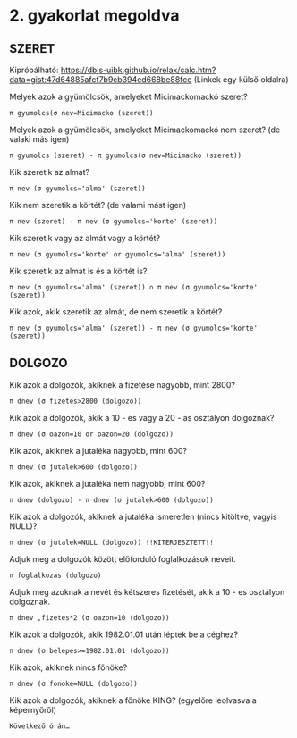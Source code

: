 
# 2. gyakorlat megoldva
## SZERET

Kipróbálható: https://dbis-uibk.github.io/relax/calc.htm?data=gist:47d64885afcf7b9cb394ed668be88fce (Linkek egy külső oldalra)

Melyek azok a gyümölcsök, amelyeket Micimackomackó szeret?

    π gyumolcs(σ nev=Micimacko (szeret))

Melyek azok a gyümölcsök, amelyeket Micimackomackó nem szeret? (de valaki más igen)

    π gyumolcs (szeret) - π gyumolcs(σ nev=Micimacko (szeret))

Kik szeretik az almát?

    π nev (σ gyumolcs='alma' (szeret))

Kik nem szeretik a körtét? (de valami mást igen)

    π nev (szeret) - π nev (σ gyumolcs='korte' (szeret))

Kik szeretik vagy az almát vagy a körtét?

    π nev (σ gyumolcs='korte' or gyumolcs='alma' (szeret))

Kik szeretik az almát is és a körtét is?

    π nev (σ gyumolcs='alma' (szeret)) ∩ π nev (σ gyumolcs='korte' (szeret))

Kik azok, akik szeretik az almát, de nem szeretik a körtét?

    π nev (σ gyumolcs='alma' (szeret)) - π nev (σ gyumolcs='korte' (szeret))

## DOLGOZO

Kik azok a dolgozók, akiknek a fizetése nagyobb, mint 2800?

    π dnev (σ fizetes>2800 (dolgozo))

Kik azok a dolgozók, akik a 10 - es vagy a 20 - as osztályon dolgoznak?

    π dnev (σ oazon=10 or oazon=20 (dolgozo))

Kik azok, akiknek a jutaléka nagyobb, mint 600?

    π dnev (σ jutalek>600 (dolgozo))

Kik azok, akiknek a jutaléka nem nagyobb, mint 600?

    π dnev (dolgozo) - π dnev (σ jutalek>600 (dolgozo))

Kik azok a dolgozók, akiknek a jutaléka ismeretlen (nincs kitöltve, vagyis NULL)?

    π dnev (σ jutalek=NULL (dolgozo)) !!KITERJESZTETT!!

Adjuk meg a dolgozók között előforduló foglalkozások neveit.

    π foglalkozas (dolgozo)

Adjuk meg azoknak a nevét és kétszeres fizetését, akik a 10 - es osztályon dolgoznak.

    π dnev ,fizetes*2 (σ oazon=10 (dolgozo))

Kik azok a dolgozók, akik 1982.01.01 után léptek be a céghez?

    π dnev (σ belepes>=1982.01.01 (dolgozo))

Kik azok, akiknek nincs főnöke?

    π dnev (σ fonoke=NULL (dolgozo))

Kik azok a dolgozók, akiknek a főnöke KING? (egyelőre leolvasva a képernyőről)

    Következő órán…


